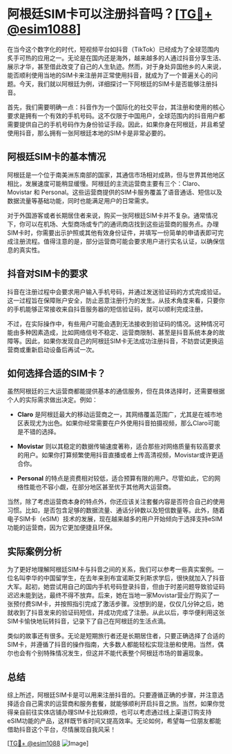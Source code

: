 # 阿根廷SIM卡可以注册抖音吗？[[TG💪+ @esim1088](https://t.me/s/esim1088)]

在当今这个数字化的时代，短视频平台如抖音（TikTok）已经成为了全球范围内炙手可热的应用之一。无论是在国内还是海外，越来越多的人通过抖音分享生活、展示才华，甚至借此改变了自己的人生轨迹。然而，对于身处异国他乡的人来说，能否顺利使用当地的SIM卡来注册并正常使用抖音，就成为了一个普遍关心的问题。今天，我们就以阿根廷为例，详细探讨一下阿根廷的SIM卡是否能够注册抖音。

首先，我们需要明确一点：抖音作为一个国际化的社交平台，其注册和使用的核心要求是拥有一个有效的手机号码。这不仅限于中国用户，全球范围内的抖音用户都需要提供自己的手机号码作为身份验证手段。因此，如果你身在阿根廷，并且希望使用抖音，那么拥有一张阿根廷本地的SIM卡是非常必要的。

## 阿根廷SIM卡的基本情况

阿根廷是一个位于南美洲东南部的国家，其通信市场相对成熟，但与世界其他地区相比，发展速度可能稍显缓慢。阿根廷的主流运营商主要有三个：Claro、Movistar 和 Personal。这些运营商提供的SIM卡服务覆盖了语音通话、短信以及数据流量等基础功能，同时也能满足用户的日常需求。

对于外国游客或者长期居住者来说，购买一张阿根廷SIM卡并不复杂。通常情况下，你可以在机场、大型商场或专门的通讯商店找到这些运营商的服务点。办理SIM卡时，你需要出示护照或其他有效身份证件，并填写一份简单的申请表即可完成注册流程。值得注意的是，部分运营商可能会要求用户进行实名认证，以确保信息的真实性。

## 抖音对SIM卡的要求

抖音在注册过程中会要求用户输入手机号码，并通过发送验证码的方式完成验证。这一过程旨在保障账户安全，防止恶意注册行为的发生。从技术角度来看，只要你的手机能够正常接收来自抖音服务器的短信验证码，就可以顺利完成注册。

不过，在实际操作中，有些用户可能会遇到无法接收到验证码的情况。这种情况可能由多种因素造成，比如网络信号不稳定、运营商限制、甚至是抖音系统本身的故障等。因此，如果你发现自己的阿根廷SIM卡无法成功注册抖音，不妨尝试更换运营商或重新启动设备后再试一次。

## 如何选择合适的SIM卡？

虽然阿根廷的三大运营商都能提供基本的通信服务，但在具体选择时，还需要根据个人的实际需求做出决定。例如：

- **Claro** 是阿根廷最大的移动运营商之一，其网络覆盖范围广，尤其是在城市地区表现尤为出色。如果你经常需要在户外使用抖音拍摄视频，那么Claro可能是不错的选择。
  
- **Movistar** 则以其稳定的数据传输速度著称，适合那些对网络质量有较高要求的用户。如果你打算频繁使用抖音直播或者上传高清视频，Movistar或许更适合你。

- **Personal** 的特点是资费相对较低，适合预算有限的用户。尽管如此，它的网络性能也不容小觑，在部分地区甚至优于其他两大运营商。

当然，除了考虑运营商本身的特点外，你还应该关注套餐内容是否符合自己的使用习惯。比如，是否包含足够的数据流量、通话分钟数以及短信数量等。此外，随着电子SIM卡（eSIM）技术的发展，现在越来越多的用户开始倾向于选择支持eSIM功能的运营商，因为它更加便捷且环保。

## 实际案例分析

为了更好地理解阿根廷SIM卡与抖音之间的关系，我们可以参考一些真实案例。一位名叫李华的中国留学生，在去年来到布宜诺斯艾利斯求学后，很快就加入了抖音大军。起初，她尝试用自己的国内手机号码登录抖音，但由于时差问题导致验证码迟迟未能到达，最终不得不放弃。后来，她在当地一家Movistar营业厅购买了一张预付费SIM卡，并按照指引完成了激活步骤。没想到的是，仅仅几分钟之后，她就收到了抖音发来的验证码短信，并成功完成了注册。从此以后，李华便利用这张SIM卡愉快地玩转抖音，记录下了自己在阿根廷的生活点滴。

类似的故事还有很多。无论是短期旅行者还是长期居住者，只要正确选择了合适的SIM卡，并遵循了抖音的操作指南，大多数人都能轻松实现注册和使用。当然，偶尔也会有个别特殊情况发生，但这并不能代表整个阿根廷市场的普遍现象。

## 总结

综上所述，阿根廷SIM卡是可以用来注册抖音的。只要遵循正确的步骤，并注意选择适合自己需求的运营商和服务套餐，就能够顺利开启抖音之旅。当然，如果你觉得亲自前往实体店铺办理SIM卡比较麻烦，也可以考虑通过线上渠道订购支持eSIM功能的产品，这样既节省时间又提高效率。无论如何，希望每一位朋友都能借助抖音这个平台，尽情展现自我风采！

[[TG💪+ @esim1088](https://t.me/s/esim1088) ![Image](https://i.postimg.cc/4NQfJmqS/Snipaste-2025-05-13-00-14-12.png)]